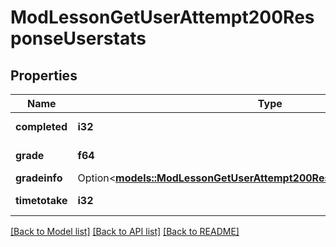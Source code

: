 # ModLessonGetUserAttempt200ResponseUserstats

## Properties

Name | Type | Description | Notes
------------ | ------------- | ------------- | -------------
**completed** | **i32** | Time completed. | [default to null]
**grade** | **f64** | Attempt final grade. | [default to null]
**gradeinfo** | Option<[**models::ModLessonGetUserAttempt200ResponseUserstatsGradeinfo**](mod_lesson_get_user_attempt_200_response_userstats_gradeinfo.md)> |  | [optional]
**timetotake** | **i32** | Time taken. | [default to null]

[[Back to Model list]](../README.md#documentation-for-models) [[Back to API list]](../README.md#documentation-for-api-endpoints) [[Back to README]](../README.md)


